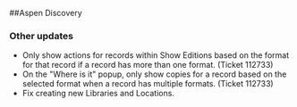 ##Aspen Discovery
### Other updates
- Only show actions for records within Show Editions based on the format for that record if a record has more than one format. (Ticket 112733)
- On the "Where is it" popup, only show copies for a record based on the selected format when a record has multiple formats. (Ticket 112733)
- Fix creating new Libraries and Locations.